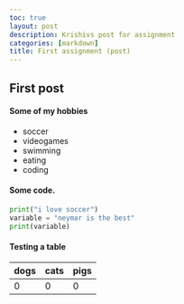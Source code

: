```yaml
---
toc: true
layout: post
description: Krishivs post for assignment 
categories: [markdown]
title: First assignment (post)
---
```

## First post 

#### Some of my hobbies
- soccer
- videogames
- swimming 
- eating 
- coding




#### Some code. 

```python
print("i love soccer")
variable = "neymar is the best"
print(variable)
```

#### Testing a table

| dogs | cats | pigs |
|-|-|-|
| 0 | 0|0 |






